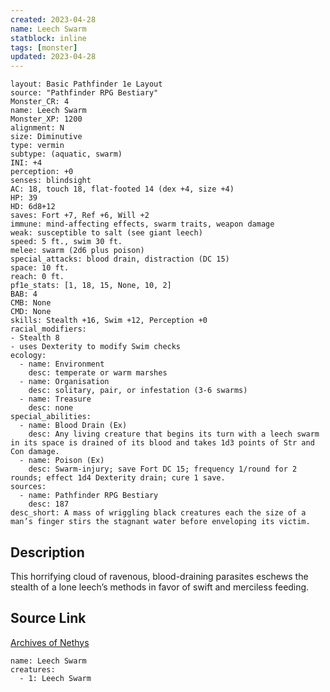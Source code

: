 ```yaml
---
created: 2023-04-28
name: Leech Swarm
statblock: inline
tags: [monster]
updated: 2023-04-28
---
```

```statblock
layout: Basic Pathfinder 1e Layout
source: "Pathfinder RPG Bestiary"
Monster_CR: 4
name: Leech Swarm
Monster_XP: 1200
alignment: N
size: Diminutive
type: vermin
subtype: (aquatic, swarm)
INI: +4
perception: +0
senses: blindsight
AC: 18, touch 18, flat-footed 14 (dex +4, size +4)
HP: 39
HD: 6d8+12
saves: Fort +7, Ref +6, Will +2
immune: mind-affecting effects, swarm traits, weapon damage
weak: susceptible to salt (see giant leech)
speed: 5 ft., swim 30 ft.
melee: swarm (2d6 plus poison)
special_attacks: blood drain, distraction (DC 15)
space: 10 ft.
reach: 0 ft.
pf1e_stats: [1, 18, 15, None, 10, 2]
BAB: 4
CMB: None
CMD: None
skills: Stealth +16, Swim +12, Perception +0
racial_modifiers:
- Stealth 8
- uses Dexterity to modify Swim checks
ecology:
  - name: Environment
    desc: temperate or warm marshes
  - name: Organisation
    desc: solitary, pair, or infestation (3-6 swarms)
  - name: Treasure
    desc: none
special_abilities:
  - name: Blood Drain (Ex)
    desc: Any living creature that begins its turn with a leech swarm in its space is drained of its blood and takes 1d3 points of Str and Con damage.
  - name: Poison (Ex)
    desc: Swarm-injury; save Fort DC 15; frequency 1/round for 2 rounds; effect 1d4 Dexterity drain; cure 1 save.
sources:
  - name: Pathfinder RPG Bestiary
    desc: 187
desc_short: A mass of wriggling black creatures each the size of a man’s finger stirs the stagnant water before enveloping its victim.
```
## Description
This horrifying cloud of ravenous, blood-draining parasites eschews the stealth of a lone leech’s methods in favor of swift and merciless feeding.
## Source Link
[Archives of Nethys](https://aonprd.com/MonsterDisplay.aspx?ItemName=Leech%20Swarm)
```encounter-table
name: Leech Swarm
creatures:
  - 1: Leech Swarm
```

